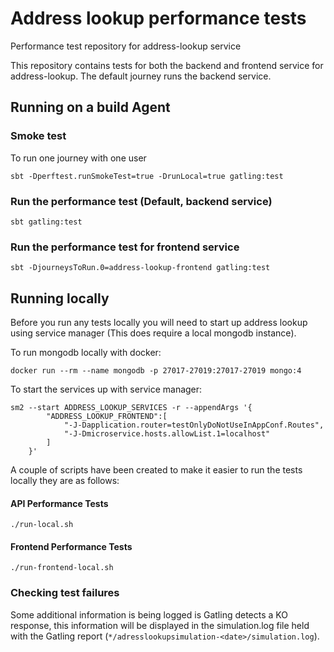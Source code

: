 
Address lookup performance tests
===================

Performance test repository for address-lookup service

This repository contains tests for both the backend and frontend service for address-lookup. The default journey runs the backend service.

## Running on a build Agent
    
### Smoke test

To run one journey with one user
```
sbt -Dperftest.runSmokeTest=true -DrunLocal=true gatling:test
```

### Run the performance test (Default, backend service)
```
sbt gatling:test
```

### Run the performance test for frontend service
```
sbt -DjourneysToRun.0=address-lookup-frontend gatling:test
```

## Running locally

Before you run any tests locally you will need to start up address lookup using service manager (This does require a local mongodb instance).

To run mongodb locally with docker:

```
docker run --rm --name mongodb -p 27017-27019:27017-27019 mongo:4
```
To start the services up with service manager:

```
sm2 --start ADDRESS_LOOKUP_SERVICES -r --appendArgs '{  
        "ADDRESS_LOOKUP_FRONTEND":[
            "-J-Dapplication.router=testOnlyDoNotUseInAppConf.Routes",              
            "-J-Dmicroservice.hosts.allowList.1=localhost"                                      
        ]                                                                           
    }'    
```

A couple of scripts have been created to make it easier to run the tests locally they are as follows:

#### API Performance Tests

```./run-local.sh```

#### Frontend Performance Tests

```./run-frontend-local.sh```

### Checking test failures

Some additional information is being logged is Gatling detects a KO response, this information will be displayed in the simulation.log file held with the Gatling report (`*/adresslookupsimulation-<date>/simulation.log`).
